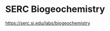 <div class="section level2" id="top">

<p><!--<div class="item-center flt-50">
<div class="item-center flt-75"><img alt="CoastalCarbonRCNlogo" "https://github.com/Smithsonian/SERC_biogeochem/blob/master/images/SI_logo.png" width="200" /></div>
</div> --></p>

# SERC Biogeochemistry


https://serc.si.edu/labs/biogeochemistry
